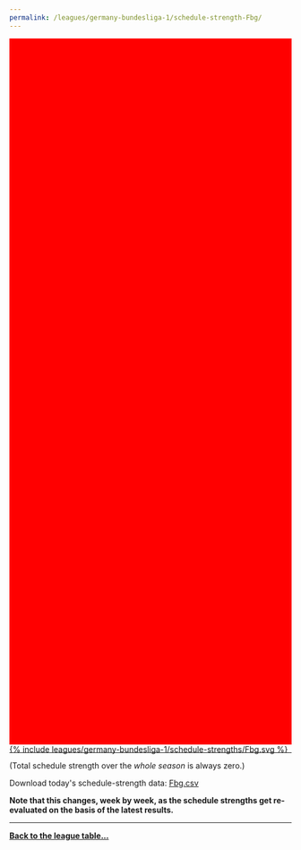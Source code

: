```yaml
---
permalink: /leagues/germany-bundesliga-1/schedule-strength-Fbg/
---
```


<style>
.svg-wrap {
    background-color:red;
    height:0;
    padding-top:250%; /* 350px/550px */
    position: relative;
}

svg {
    background-color: white;
    height: 100%;
    display:block;
    width: 100%;
    position: absolute;
    top:0;
    left:0;
}
</style>


<div class="svg-wrap">
{% include leagues/germany-bundesliga-1/schedule-strengths/Fbg.svg %}
</div>

-----

(Total schedule strength over the *whole season* is always zero.)


Download today's schedule-strength data: [Fbg.csv](/assets/leagues/germany-bundesliga-1/2025/schedule-strengths/Fbg.csv)

**Note that this changes, week by week, as the schedule strengths get re-evaluated on the
basis of the latest results.**

-----

[**Back to the league table...**](/leagues/germany-bundesliga-1)


